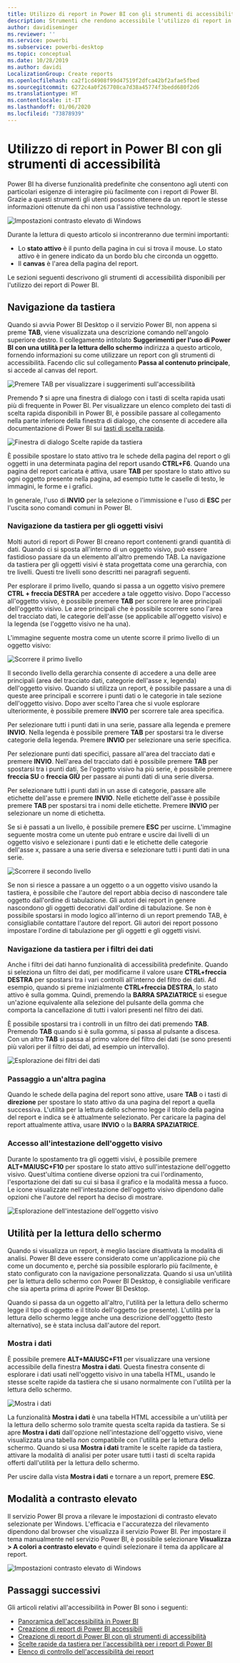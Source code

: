 ```yaml
---
title: Utilizzo di report in Power BI con gli strumenti di accessibilità
description: Strumenti che rendono accessibile l'utilizzo di report in Power BI
author: davidiseminger
ms.reviewer: ''
ms.service: powerbi
ms.subservice: powerbi-desktop
ms.topic: conceptual
ms.date: 10/28/2019
ms.author: davidi
LocalizationGroup: Create reports
ms.openlocfilehash: ca2f1cd4908f99d47519f2dfca42bf2afae5fbed
ms.sourcegitcommit: 6272c4a0f267708ca7d38a45774f3bedd680f2d6
ms.translationtype: HT
ms.contentlocale: it-IT
ms.lasthandoff: 01/06/2020
ms.locfileid: "73878939"
---
```

# <a name="consuming-reports-in-power-bi-with-accessibility-tools"></a>Utilizzo di report in Power BI con gli strumenti di accessibilità
Power BI ha diverse funzionalità predefinite che consentono agli utenti con particolari esigenze di interagire più facilmente con i report di Power BI. Grazie a questi strumenti gli utenti possono ottenere da un report le stesse informazioni ottenute da chi non usa l'assistive technology.

![Impostazioni contrasto elevato di Windows](media/desktop-accessibility/accessibility-consuming-tools-01.png)

Durante la lettura di questo articolo si incontreranno due termini importanti:

* Lo **stato attivo** è il punto della pagina in cui si trova il mouse. Lo stato attivo è in genere indicato da un bordo blu che circonda un oggetto.
* Il **canvas** è l'area della pagina del report.

Le sezioni seguenti descrivono gli strumenti di accessibilità disponibili per l'utilizzo dei report di Power BI.

## <a name="keyboard-navigation"></a>Navigazione da tastiera

Quando si avvia Power BI Desktop o il servizio Power BI, non appena si preme **TAB**, viene visualizzata una descrizione comando nell'angolo superiore destro. Il collegamento intitolato **Suggerimenti per l'uso di Power BI con una utilità per la lettura dello schermo** indirizza a questo articolo, fornendo informazioni su come utilizzare un report con gli strumenti di accessibilità. Facendo clic sul collegamento **Passa al contenuto principale**, si accede al canvas del report.

![Premere TAB per visualizzare i suggerimenti sull'accessibilità](media/desktop-accessibility/accessibility-consuming-tools-02.png)

Premendo **?** si apre una finestra di dialogo con i tasti di scelta rapida usati più di frequente in Power BI. Per visualizzare un elenco completo dei tasti di scelta rapida disponibili in Power BI, è possibile passare al collegamento nella parte inferiore della finestra di dialogo, che consente di accedere alla documentazione di Power BI sui [tasti di scelta rapida](desktop-accessibility-keyboard-shortcuts.md).

![Finestra di dialogo Scelte rapide da tastiera](media/desktop-accessibility/accessibility-consuming-tools-03.png)

È possibile spostare lo stato attivo tra le schede della pagina del report o gli oggetti in una determinata pagina del report usando **CTRL+F6**. Quando una pagina del report caricata è attiva, usare **TAB** per spostare lo stato attivo su ogni oggetto presente nella pagina, ad esempio tutte le caselle di testo, le immagini, le forme e i grafici. 

In generale, l'uso di **INVIO** per la selezione o l'immissione e l'uso di **ESC** per l'uscita sono comandi comuni in Power BI.

### <a name="keyboard-navigation-for-visuals"></a>Navigazione da tastiera per gli oggetti visivi

Molti autori di report di Power BI creano report contenenti grandi quantità di dati. Quando ci si sposta all'interno di un oggetto visivo, può essere fastidioso passare da un elemento all'altro premendo TAB. La navigazione da tastiera per gli oggetti visivi è stata progettata come una gerarchia, con tre livelli. Questi tre livelli sono descritti nei paragrafi seguenti.

Per esplorare il primo livello, quando si passa a un oggetto visivo premere **CTRL + freccia DESTRA** per accedere a tale oggetto visivo. Dopo l'accesso all'oggetto visivo, è possibile premere **TAB** per scorrere le aree principali dell'oggetto visivo. Le aree principali che è possibile scorrere sono l'area del tracciato dati, le categorie dell'asse (se applicabile all'oggetto visivo) e la legenda (se l'oggetto visivo ne ha una).

L'immagine seguente mostra come un utente scorre il primo livello di un oggetto visivo:

![Scorrere il primo livello](media/desktop-accessibility/accessibility-consuming-tools-04.gif)

Il secondo livello della gerarchia consente di accedere a una delle aree principali (area del tracciato dati, categorie dell'asse x, legenda) dell'oggetto visivo. Quando si utilizza un report, è possibile passare a una di queste aree principali e scorrere i punti dati o le categorie in tale sezione dell'oggetto visivo. Dopo aver scelto l'area che si vuole esplorare ulteriormente, è possibile premere **INVIO** per scorrere tale area specifica.

Per selezionare tutti i punti dati in una serie, passare alla legenda e premere **INVIO**. Nella legenda è possibile premere **TAB** per spostarsi tra le diverse categorie della legenda. Premere **INVIO** per selezionare una serie specifica.

Per selezionare punti dati specifici, passare all'area del tracciato dati e premere **INVIO**. Nell'area del tracciato dati è possibile premere **TAB** per spostarsi tra i punti dati. Se l'oggetto visivo ha più serie, è possibile premere **freccia SU** o **freccia GIÙ** per passare ai punti dati di una serie diversa.

Per selezionare tutti i punti dati in un asse di categorie, passare alle etichette dell'asse e premere **INVIO**. Nelle etichette dell'asse è possibile premere **TAB** per spostarsi tra i nomi delle etichette. Premere **INVIO** per selezionare un nome di etichetta.

Se si è passati a un livello, è possibile premere **ESC** per uscirne. L'immagine seguente mostra come un utente può entrare e uscire dai livelli di un oggetto visivo e selezionare i punti dati e le etichette delle categorie dell'asse x, passare a una serie diversa e selezionare tutti i punti dati in una serie.

![Scorrere il secondo livello](media/desktop-accessibility/accessibility-consuming-tools-05.gif)

Se non si riesce a passare a un oggetto o a un oggetto visivo usando la tastiera, è possibile che l'autore del report abbia deciso di nascondere tale oggetto dall'ordine di tabulazione. Gli autori dei report in genere nascondono gli oggetti decorativi dall'ordine di tabulazione. Se non è possibile spostarsi in modo logico all'interno di un report premendo TAB, è consigliabile contattare l'autore del report. Gli autori dei report possono impostare l'ordine di tabulazione per gli oggetti e gli oggetti visivi.

### <a name="keyboard-navigation-for-slicers"></a>Navigazione da tastiera per i filtri dei dati

Anche i filtri dei dati hanno funzionalità di accessibilità predefinite. Quando si seleziona un filtro dei dati, per modificarne il valore usare **CTRL+freccia DESTRA** per spostarsi tra i vari controlli all'interno del filtro dei dati. Ad esempio, quando si preme inizialmente **CTRL+freccia DESTRA**, lo stato attivo è sulla gomma. Quindi, premendo la **BARRA SPAZIATRICE** si esegue un'azione equivalente alla selezione del pulsante della gomma che comporta la cancellazione di tutti i valori presenti nel filtro dei dati.

È possibile spostarsi tra i controlli in un filtro dei dati premendo **TAB**. Premendo **TAB** quando si è sulla gomma, si passa al pulsante a discesa. Con un altro **TAB** si passa al primo valore del filtro dei dati (se sono presenti più valori per il filtro dei dati, ad esempio un intervallo).

![Esplorazione dei filtri dei dati](media/desktop-accessibility/accessibility-consuming-tools-06.png)

### <a name="switching-pages"></a>Passaggio a un'altra pagina

Quando le schede della pagina del report sono attive, usare **TAB** o i tasti di **direzione** per spostare lo stato attivo da una pagina del report a quella successiva. L'utilità per la lettura dello schermo legge il titolo della pagina del report e indica se è attualmente selezionato. Per caricare la pagina del report attualmente attiva, usare **INVIO** o la **BARRA SPAZIATRICE**.

### <a name="accessing-the-visual-header"></a>Accesso all'intestazione dell'oggetto visivo
Durante lo spostamento tra gli oggetti visivi, è possibile premere **ALT+MAIUSC+F10** per spostare lo stato attivo sull'intestazione dell'oggetto visivo. Quest'ultima contiene diverse opzioni tra cui l'ordinamento, l'esportazione dei dati su cui si basa il grafico e la modalità messa a fuoco. Le icone visualizzate nell'intestazione dell'oggetto visivo dipendono dalle opzioni che l'autore del report ha deciso di mostrare.

![Esplorazione dell'intestazione dell'oggetto visivo](media/desktop-accessibility/accessibility-consuming-tools-07.png)

## <a name="screen-reader"></a>Utilità per la lettura dello schermo

Quando si visualizza un report, è meglio lasciare disattivata la modalità di analisi. Power BI deve essere considerato come un'applicazione più che come un documento e, perché sia possibile esplorarlo più facilmente, è stato configurato con la navigazione personalizzata. Quando si usa un'utilità per la lettura dello schermo con Power BI Desktop, è consigliabile verificare che sia aperta prima di aprire Power BI Desktop.

Quando si passa da un oggetto all'altro, l'utilità per la lettura dello schermo legge il tipo di oggetto e il titolo dell'oggetto (se presente). L'utilità per la lettura dello schermo legge anche una descrizione dell'oggetto (testo alternativo), se è stata inclusa dall'autore del report.

### <a name="show-data"></a>Mostra i dati
È possibile premere **ALT+MAIUSC+F11** per visualizzare una versione accessibile della finestra **Mostra i dati**. Questa finestra consente di esplorare i dati usati nell'oggetto visivo in una tabella HTML, usando le stesse scelte rapide da tastiera che si usano normalmente con l'utilità per la lettura dello schermo.

![Mostra i dati](media/desktop-accessibility/accessibility-04.png)

La funzionalità **Mostra i dati** è una tabella HTML accessibile a un'utilità per la lettura dello schermo solo tramite questa scelta rapida da tastiera. Se si apre **Mostra i dati** dall'opzione nell'intestazione dell'oggetto visivo, viene visualizzata una tabella *non* compatibile con l'utilità per la lettura dello schermo.  Quando si usa **Mostra i dati** tramite le scelte rapide da tastiera, attivare la modalità di analisi per poter usare tutti i tasti di scelta rapida offerti dall'utilità per la lettura dello schermo.

Per uscire dalla vista **Mostra i dati** e tornare a un report, premere **ESC**.

## <a name="high-contrast-modes"></a>Modalità a contrasto elevato

Il servizio Power BI prova a rilevare le impostazioni di contrasto elevato selezionate per Windows. L'efficacia e l'accuratezza del rilevamento dipendono dal browser che visualizza il servizio Power BI. Per impostare il tema manualmente nel servizio Power BI, è possibile selezionare **Visualizza > A colori a contrasto elevato** e quindi selezionare il tema da applicare al report.

![Impostazioni contrasto elevato di Windows](media/desktop-accessibility/accessibility-consuming-tools-01.png)


## <a name="next-steps"></a>Passaggi successivi

Gli articoli relativi all'accessibilità in Power BI sono i seguenti:

* [Panoramica dell'accessibilità in Power BI](desktop-accessibility-overview.md) 
* [Creazione di report di Power BI accessibili](desktop-accessibility-creating-reports.md) 
* [Creazione di report di Power BI con gli strumenti di accessibilità](desktop-accessibility-creating-tools.md)
* [Scelte rapide da tastiera per l'accessibilità per i report di Power BI](desktop-accessibility-keyboard-shortcuts.md)
* [Elenco di controllo dell'accessibilità dei report](desktop-accessibility-creating-reports.md#report-accessibility-checklist)


